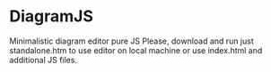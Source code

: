 # DiagramJS
Minimalistic diagram editor pure JS
Please, download and run just standalone.htm to use editor on local machine or use index.html and additional JS files.
